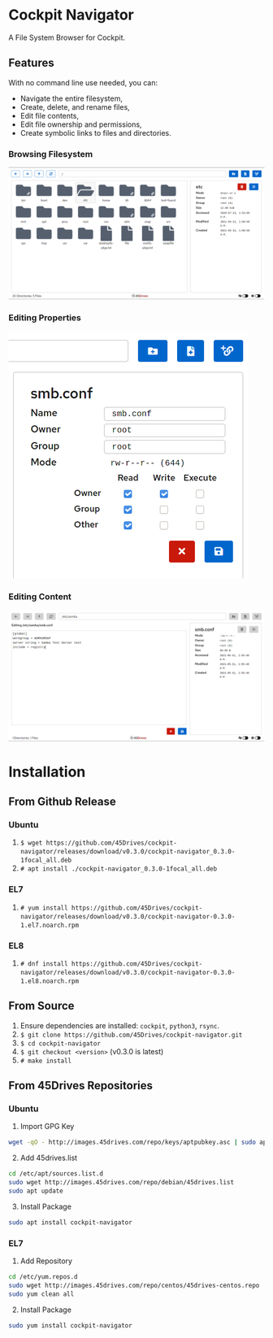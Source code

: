 # Cockpit Navigator
A File System Browser for Cockpit.  

## Features
With no command line use needed, you can:
* Navigate the entire filesystem,
* Create, delete, and rename files,
* Edit file contents,
* Edit file ownership and permissions,
* Create symbolic links to files and directories.

### Browsing Filesystem
![User Interface](doc/ui_root.png)
### Editing Properties
![Edit Preferences](doc/ui_prefs.png)
### Editing Content
![Edit Contents](doc/ui_editor.png)

# Installation
## From Github Release
### Ubuntu
1. `$ wget https://github.com/45Drives/cockpit-navigator/releases/download/v0.3.0/cockpit-navigator_0.3.0-1focal_all.deb`
1. `# apt install ./cockpit-navigator_0.3.0-1focal_all.deb`
### EL7
1. `# yum install https://github.com/45Drives/cockpit-navigator/releases/download/v0.3.0/cockpit-navigator-0.3.0-1.el7.noarch.rpm`
### EL8
1. `# dnf install https://github.com/45Drives/cockpit-navigator/releases/download/v0.3.0/cockpit-navigator-0.3.0-1.el8.noarch.rpm`
## From Source
1. Ensure dependencies are installed: `cockpit`, `python3`, `rsync`.
1. `$ git clone https://github.com/45Drives/cockpit-navigator.git`
1. `$ cd cockpit-navigator`
1. `$ git checkout <version>` (v0.3.0 is latest)
1. `# make install`
## From 45Drives Repositories
### Ubuntu
1. Import GPG Key
```sh
wget -qO - http://images.45drives.com/repo/keys/aptpubkey.asc | sudo apt-key add -
```
2. Add 45drives.list
```sh
cd /etc/apt/sources.list.d
sudo wget http://images.45drives.com/repo/debian/45drives.list
sudo apt update
```
3. Install Package
```sh
sudo apt install cockpit-navigator
```
### EL7
1. Add Repository
```sh
cd /etc/yum.repos.d
sudo wget http://images.45drives.com/repo/centos/45drives-centos.repo
sudo yum clean all
```
2. Install Package
```sh
sudo yum install cockpit-navigator
```
